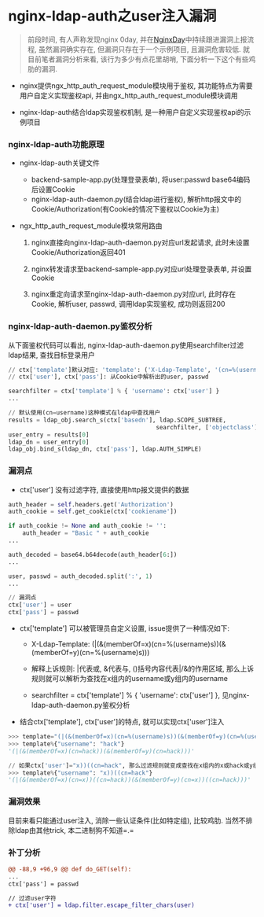 # nginx-ldap-auth之user注入漏洞


> 前段时间, 有人声称发现nginx 0day, 并在[NginxDay](https://github.com/AgainstTheWest/NginxDay)中持续跟进漏洞上报流程, 虽然漏洞确实存在, 但漏洞只存在于一个示例项目, 且漏洞危害较低. 就目前笔者漏洞分析来看, 该行为多少有点花里胡哨, 下面分析一下这个有些鸡肋的漏洞.

+ nginx提供ngx_http_auth_request_module模块用于鉴权, 其功能特点为需要用户自定义实现鉴权api, 并由ngx_http_auth_request_module模块调用

+ nginx-ldap-auth结合ldap实现鉴权机制, 是一种用户自定义实现鉴权api的示例项目

### nginx-ldap-auth功能原理

+ nginx-ldap-auth关键文件

    - backend-sample-app.py(处理登录表单), 将user:passwd base64编码后设置Cookie
    - nginx-ldap-auth-daemon.py(结合ldap进行鉴权), 解析http报文中的Cookie/Authorization(有Cookie的情况下鉴权以Cookie为主)

+ ngx_http_auth_request_module模块常用路由

    1. nginx直接向nginx-ldap-auth-daemon.py对应url发起请求, 此时未设置Cookie/Authorization返回401

    2. nginx转发请求至backend-sample-app.py对应url处理登录表单, 并设置Cookie

    3. nginx重定向请求至nginx-ldap-auth-daemon.py对应url, 此时存在Cookie, 解析user, passwd, 调用ldap实现鉴权, 成功则返回200

### nginx-ldap-auth-daemon.py鉴权分析

从下面鉴权代码可以看出, nginx-ldap-auth-daemon.py使用searchfilter过滤ldap结果, 查找目标登录用户

``` py
// ctx['template']默认对应: 'template': ('X-Ldap-Template', '(cn=%(username)s)'),
// ctx['user'], ctx['pass']: 从Cookie中解析出的user, passwd

searchfilter = ctx['template'] % { 'username': ctx['user'] }
...

// 默认使用(cn=username)这种模式在ldap中查找用户
results = ldap_obj.search_s(ctx['basedn'], ldap.SCOPE_SUBTREE,
                                          searchfilter, ['objectclass'], 1)
user_entry = results[0]
ldap_dn = user_entry[0]
ldap_obj.bind_s(ldap_dn, ctx['pass'], ldap.AUTH_SIMPLE)
```

### 漏洞点

+ ctx['user'] 没有过滤字符, 直接使用http报文提供的数据

``` py
auth_header = self.headers.get('Authorization')
auth_cookie = self.get_cookie(ctx['cookiename'])

if auth_cookie != None and auth_cookie != '':
    auth_header = "Basic " + auth_cookie
...

auth_decoded = base64.b64decode(auth_header[6:])
...

user, passwd = auth_decoded.split(':', 1)
...

// 漏洞点
ctx['user'] = user
ctx['pass'] = passwd
```

+ ctx['template'] 可以被管理员自定义设置, issue提供了一种情况如下:

    - X-Ldap-Template: (|(&(memberOf=x)(cn=%(username)s))(&(memberOf=y)(cn=%(username)s)))

    - 解释上诉规则: |代表或, &代表与, ()括号内容代表|/&的作用区域, 那么上诉规则就可以解析为查找在x组内的username或y组内的username

    - searchfilter = ctx['template'] % { 'username': ctx['user'] }, 见nginx-ldap-auth-daemon.py鉴权分析

+ 结合ctx['template'], ctx['user']的特点, 就可以实现ctx['user']注入

``` py
>>> template="(|(&(memberOf=x)(cn=%(username)s))(&(memberOf=y)(cn=%(username)s)))"
>>> template%{"username": "hack"}
'(|(&(memberOf=x)(cn=hack))(&(memberOf=y)(cn=hack)))'

// 如果ctx['user']="x))((cn=hack", 那么过滤规则就变成查找在x组内的x或hack或y组内的hack
>>> template%{"username": "x))((cn=hack"}
'(|(&(memberOf=x)(cn=x))((cn=hack))(&(memberOf=y)(cn=x))((cn=hack)))'
```

### 漏洞效果

目前来看只能通过user注入, 消除一些认证条件(比如特定组), 比较鸡肋. 当然不排除ldap由其他trick, 本二进制狗不知道=.=

### 补丁分析

``` diff
@@ -88,9 +96,9 @@ def do_GET(self):
...
ctx['pass'] = passwd

// 过滤user字符
+ ctx['user'] = ldap.filter.escape_filter_chars(user)
```


